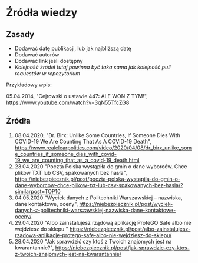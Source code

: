 # Źródła wiedzy
## Zasady
- Dodawać datę publikacji, lub jak najbliższą datę
- Dodawać autorów
- Dodawać link jeśli dostępny
- *Kolejność źródeł tutaj powinna być taka sama jak kolejność pull requestów w repozytorium*

Przykładowy wpis:

05.04.2014, "Cejrowski o ustawie 447: ALE WON Z TYM!", https://www.youtube.com/watch?v=3qN55TfcZG8
## Źródła
1. 08.04.2020, "Dr. Birx: Unlike Some Countries, If Someone Dies With COVID-19 We Are Counting That As A COVID-19 Death", https://www.realclearpolitics.com/video/2020/04/08/dr_birx_unlike_some_countries_if_someone_dies_with_covid-19_we_are_counting_that_as_a_covid-19_death.html
2. 23.04.2020 "Poczta Polska wystąpiła do gmin o dane wyborców. Chce plików TXT lub CSV, spakowanych bez hasła", https://niebezpiecznik.pl/post/poczta-polska-wystapila-do-gmin-o-dane-wyborcow-chce-plikow-txt-lub-csv-spakowanych-bez-hasla/?similarpost=TOP10
3. 04.05.2020 "Wyciek danych z Politechniki Warszawskiej – nazwiska, dane kontaktowe, oceny", https://niebezpiecznik.pl/post/wyciek-danych-z-politechniki-warszawskiej-nazwiska-dane-kontaktowe-oceny/
4. 29.04.2020 "Albo zainstalujesz rządową aplikację ProteGO Safe albo nie wejdziesz do sklepu " https://niebezpiecznik.pl/post/albo-zainstalujesz-rzadowa-aplikacje-protego-safe-albo-nie-wejdziesz-do-sklepu/ 
5. 28.04.2020 "Jak sprawdzić czy ktoś z Twoich znajomych jest na kwarantannie?", https://niebezpiecznik.pl/post/jak-sprawdzic-czy-ktos-z-twoich-znajomych-jest-na-kwarantannie/
